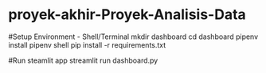 # proyek-akhir-Proyek-Analisis-Data

#Setup Environment - Shell/Terminal
mkdir dashboard
cd dashboard
pipenv install
pipenv shell
pip install -r requirements.txt

#Run steamlit app
streamlit run dashboard.py
